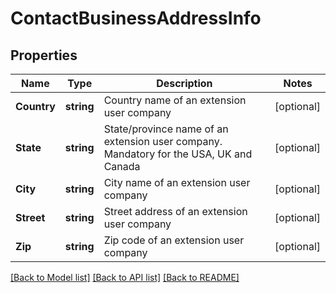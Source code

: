 # ContactBusinessAddressInfo

## Properties

Name | Type | Description | Notes
------------ | ------------- | ------------- | -------------
**Country** | **string** | Country name of an extension user company | [optional] 
**State** | **string** | State/province name of an extension user company. Mandatory for the USA, UK and Canada | [optional] 
**City** | **string** | City name of an extension user company | [optional] 
**Street** | **string** | Street address of an extension user company | [optional] 
**Zip** | **string** | Zip code of an extension user company | [optional] 

[[Back to Model list]](../README.md#documentation-for-models) [[Back to API list]](../README.md#documentation-for-api-endpoints) [[Back to README]](../README.md)


